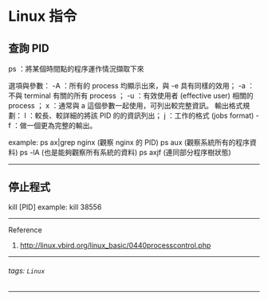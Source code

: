 Linux 指令
===

## 查詢 PID
ps ：將某個時間點的程序運作情況擷取下來

選項與參數：
-A  ：所有的 process 均顯示出來，與 -e 具有同樣的效用；
-a  ：不與 terminal 有關的所有 process ；
-u  ：有效使用者 (effective user) 相關的 process ；
x   ：通常與 a 這個參數一起使用，可列出較完整資訊。
輸出格式規劃：
l   ：較長、較詳細的將該 PID 的的資訊列出；
j   ：工作的格式 (jobs format)
-f  ：做一個更為完整的輸出。

example: 
ps ax|grep nginx (觀察 nginx 的 PID)
ps aux  (觀察系統所有的程序資料)
ps -lA  (也是能夠觀察所有系統的資料)
ps axjf (連同部分程序樹狀態)

---

## 停止程式
kill [PID]
example: kill 38556

---

Reference
1. http://linux.vbird.org/linux_basic/0440processcontrol.php

---
###### tags: `Linux` 
---